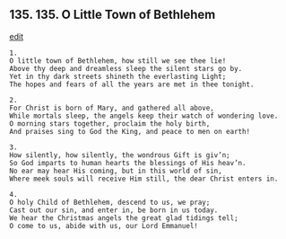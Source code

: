 
## 135.  135. O Little Town of Bethlehem
[edit](https://docs.google.com/document/d/1qmlo5CY6mW%2DxQf1OjYzGQdf8nyiZctC0/edit?mode=html)






    1.
    O little town of Bethlehem, how still we see thee lie!
    Above thy deep and dreamless sleep the silent stars go by.
    Yet in thy dark streets shineth the everlasting Light;
    The hopes and fears of all the years are met in thee tonight.

    2.
    For Christ is born of Mary, and gathered all above,
    While mortals sleep, the angels keep their watch of wondering love.
    O morning stars together, proclaim the holy birth,
    And praises sing to God the King, and peace to men on earth!

    3.
    How silently, how silently, the wondrous Gift is giv’n;
    So God imparts to human hearts the blessings of His heav’n.
    No ear may hear His coming, but in this world of sin,
    Where meek souls will receive Him still, the dear Christ enters in.

    4.
    O holy Child of Bethlehem, descend to us, we pray;
    Cast out our sin, and enter in, be born in us today.
    We hear the Christmas angels the great glad tidings tell;
    O come to us, abide with us, our Lord Emmanuel!

